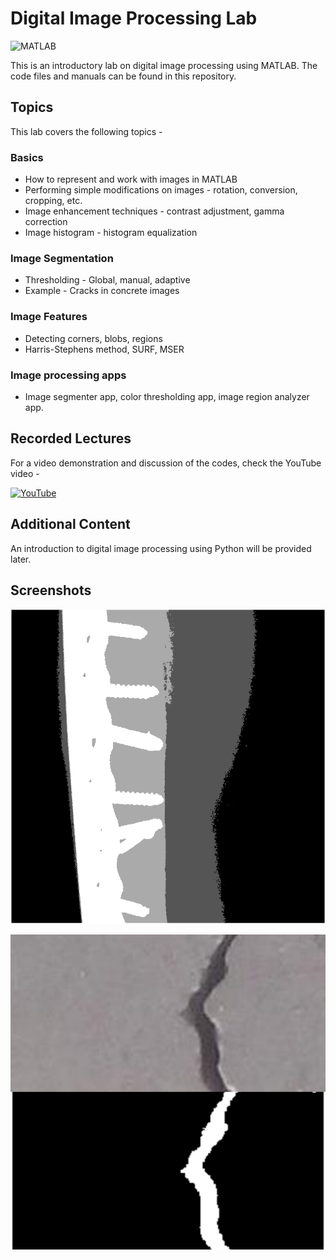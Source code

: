 
# Digital Image Processing Lab

![MATLAB](https://img.shields.io/badge/MATLAB-2022a-red)



This is an introductory lab on digital image processing using MATLAB. The code files and manuals can be found in this repository.

## Topics

This lab covers the following topics -

### Basics
* How to represent and work with images in MATLAB
* Performing simple modifications on images - rotation, conversion, cropping, etc.
* Image enhancement techniques - contrast adjustment, gamma correction
* Image histogram - histogram equalization

### Image Segmentation
* Thresholding - Global, manual, adaptive
* Example - Cracks in concrete images

### Image Features
* Detecting corners, blobs, regions
* Harris-Stephens method, SURF, MSER

### Image processing apps
* Image segmenter app, color thresholding app, image region analyzer app.

  
## Recorded Lectures
For a video demonstration and discussion of the codes, check the YouTube video -

[![YouTube](https://img.shields.io/badge/YouTube-Video-red)](https://www.youtube.com/watch?v=AKzelQ1HCRA&ab_channel=TheGrayWolf)

## Additional Content
An introduction to digital image processing using Python will be provided later.
## Screenshots

![App Screenshot](https://github.com/newaz-aa/Digital-Image-Processing/blob/main/Figures/Multilevel%20thresholding%20Xray.png)


![App Screenshot](https://github.com/newaz-aa/Digital-Image-Processing/blob/main/Figures/MixCollage-12-Sep-2024-03-43-AM-8647.jpg)

